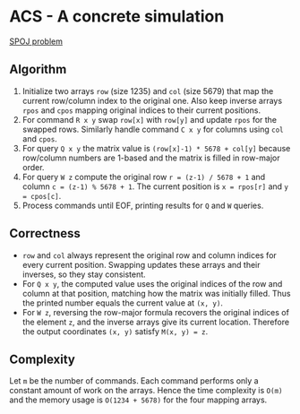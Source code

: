 # ACS - A concrete simulation

[SPOJ problem](https://www.spoj.com/problems/ACS/)

## Algorithm

1. Initialize two arrays `row` (size 1235) and `col` (size 5679) that map the current row/column index to the original one. Also keep
   inverse arrays `rpos` and `cpos` mapping original indices to their current positions.
2. For command `R x y` swap `row[x]` with `row[y]` and update `rpos` for the swapped rows. Similarly handle command `C x y` for
   columns using `col` and `cpos`.
3. For query `Q x y` the matrix value is `(row[x]-1) * 5678 + col[y]` because row/column numbers are 1-based and the matrix is
   filled in row-major order.
4. For query `W z` compute the original row `r = (z-1) / 5678 + 1` and column `c = (z-1) % 5678 + 1`. The current position is
   `x = rpos[r]` and `y = cpos[c]`.
5. Process commands until EOF, printing results for `Q` and `W` queries.

## Correctness

- `row` and `col` always represent the original row and column indices for every current position. Swapping updates these arrays
  and their inverses, so they stay consistent.
- For `Q x y`, the computed value uses the original indices of the row and column at that position, matching how the matrix was
  initially filled. Thus the printed number equals the current value at `(x, y)`.
- For `W z`, reversing the row-major formula recovers the original indices of the element `z`, and the inverse arrays give its
  current location. Therefore the output coordinates `(x, y)` satisfy `M(x, y) = z`.

## Complexity

Let `m` be the number of commands. Each command performs only a constant amount of work on the arrays. Hence the time
complexity is `O(m)` and the memory usage is `O(1234 + 5678)` for the four mapping arrays.
